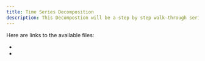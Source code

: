 ```yaml
---
title: Time Series Decomposition
description: This Decompostion will be a step by step walk-through series.
---
```

Here are links to the available files:

-

-
